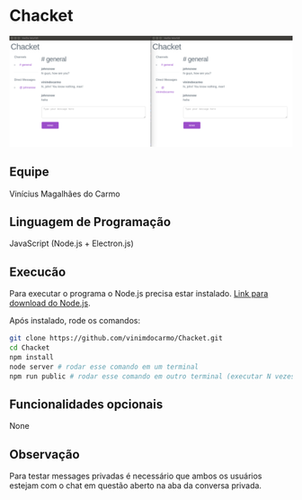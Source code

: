 # Chacket

![screenshot](https://github.com/vinimdocarmo/Chacket/blob/master/screenshot.png)

## Equipe

Vinícius Magalhães do Carmo

## Linguagem de Programação

JavaScript (Node.js + Electron.js)

## Execucão

Para executar o programa o Node.js precisa estar instalado. [Link para download do Node.js](https://nodejs.org/en/download/).

Após instalado, rode os comandos:

``` bash
git clone https://github.com/vinimdocarmo/Chacket.git
cd Chacket
npm install
node server # rodar esse comando em um terminal
npm run public # rodar esse comando em outro terminal (executar N vezes em terminais diferentes para N sessões distintas do chat)
```

## Funcionalidades opcionais

None

## Observação

Para testar messages privadas é necessário que ambos os usuários estejam com o chat em questão aberto na aba da conversa privada.
